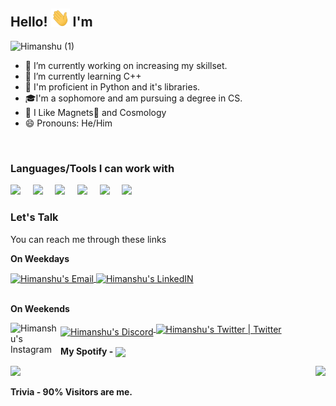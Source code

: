## Hello! <img src="https://github.com/ABSphreak/ABSphreak/blob/master/gifs/Hi.gif" width="30px"> I'm        

![Himanshu (1)](https://user-images.githubusercontent.com/85930567/130409887-7c0452c9-89ff-4a22-adb3-e3a47e9fbd1d.png)

     
- 🔭 I’m currently working on increasing my skillset.
- 🌱 I’m currently learning C++
- 🥇 I'm proficient in Python and it's libraries.
- 🎓I'm a sophomore and am pursuing a degree in CS.
- 🌟 I Like Magnets🧲 and Cosmology
- 😄 Pronouns: He/Him

</br>

### Languages/Tools I can work with
<div align="left"><span>
  
  <img width="40px" src="https://img.icons8.com/color/240/000000/c-programming.png" /> &nbsp;&nbsp;&nbsp;
  <img width="40px" src="https://img.icons8.com/color/240/000000/c-plus-plus-logo.png" /> &nbsp;&nbsp;&nbsp;
  <img width="40px" src="https://img.icons8.com/color/48/000000/python--v1.png"/> &nbsp;&nbsp;&nbsp;
  <img width="40px" src="https://img.icons8.com/office/80/000000/markdown.png"/> &nbsp;&nbsp;&nbsp;
  <img width="40px" src="https://img.icons8.com/color/144/000000/windows-10.png"/> &nbsp;&nbsp;&nbsp;
  <img width="40px" src="https://img.icons8.com/fluency/144/000000/visual-studio-code-2019.png"/> 
  </br>
 
### Let's Talk

You can reach me through these links

**On Weekdays**
   
<a href="mailto:himanshubalaniworks@gmail.com">
  <img align="center" alt="Himanshu's Email" width="60px" src="https://cdn.dribbble.com/users/4874/screenshots/1776423/media/6e4d3ae0ce7b2a17982d5837e8d37c75.gif" />
</a> 
<a href="https://www.linkedin.com/in/himanshubalani/">
  <img align="center" alt="Himanshu's LinkedIN" width="75px" src="https://cliply.co/wp-content/uploads/2021/02/372102050_LINKEDIN_ICON_400px.gif" />
</a>

<br/>  
<br/>


**On Weekends**

 <a href="https://instagram.com/himanshubalani">
  <img align="left" alt="Himanshu's Instagram" width="80px" src="https://cliply.co/wp-content/uploads/2019/07/371907300_INSTAGRAM_ICON_400px.gif" />
</a> 
<a href="https://discordapp.com/users/759807486831099928">
  <img align = "middle" alt="Himanshu's Discord" width="55px" src="https://cliply.co/wp-content/uploads/2021/08/372108630_DISCORD_LOGO_400.gif" />
</a> 
<a href="https://twitter.com/himanshubalani5">
  <img align="center" alt="Himanshu's Twitter | Twitter" width="80px" src="https://cliply.co/wp-content/uploads/2019/07/371907030_TWITTER_ICON_400px.gif" />
</a>

<br/>

**My Spotify -**
<a href="https://open.spotify.com/user/gcut6129850mpk6g1j3dro7xc?si=2c1a3913cf0b4528">
  <img align="center" width="100px" src="https://cdn.dribbble.com/users/3691429/screenshots/15011694/media/de5e456a97d40dd5b9e50693c476dd7b.gif"  />
</a>

<p>
<img align="right" src="https://github-readme-stats.vercel.app/api?username=himanshubalani&show_icons=true&theme=outrun"
</p
  

</br>
<img src="https://komarev.com/ghpvc/?username=himanshubalani&color=15003d&style=flat-square&label=Visitors" width="120px"/> 
 
 **Trivia - 90% Visitors are me.**
